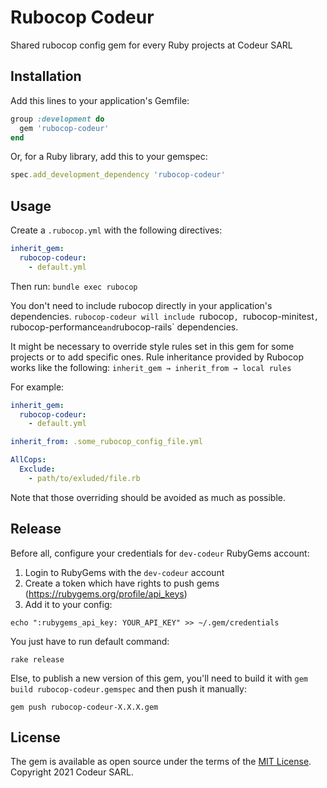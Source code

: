 # Rubocop Codeur
Shared rubocop config gem for every Ruby projects at Codeur SARL

## Installation
Add this lines to your application's Gemfile:
```ruby
group :development do
  gem 'rubocop-codeur'
end
```

Or, for a Ruby library, add this to your gemspec:
```ruby
spec.add_development_dependency 'rubocop-codeur'
```
## Usage
Create a `.rubocop.yml` with the following directives:
```yml
inherit_gem:
  rubocop-codeur:
    - default.yml
```

Then run:
`bundle exec rubocop`

You don't  need to include rubocop directly in your application's dependencies.
`rubocop-codeur will include `rubocop`, `rubocop-minitest`, `rubocop-performance` and `rubocop-rails` dependencies.

It might be necessary to override style rules set in this gem for some projects or to add specific ones. Rule inheritance provided by Rubocop works like the following:
`inherit_gem → inherit_from → local rules`

For example:
```yml
inherit_gem:
  rubocop-codeur:
    - default.yml

inherit_from: .some_rubocop_config_file.yml

AllCops:
  Exclude:
    - path/to/exluded/file.rb
```

Note that those overriding should be avoided as much as possible.

## Release
Before all, configure your credentials for `dev-codeur` RubyGems account:

 1. Login to RubyGems with the `dev-codeur` account
 2. Create a token which have rights to push gems (https://rubygems.org/profile/api_keys)
 3. Add it to your config:
   ```
   echo ":rubygems_api_key: YOUR_API_KEY" >> ~/.gem/credentials
   ```

You just have to run default command:
```
rake release
```

Else, to publish a new version of this gem, you'll need to build it with
`gem build rubocop-codeur.gemspec` and then push it manually:
```
gem push rubocop-codeur-X.X.X.gem
```

## License
The gem is available as open source under the terms of the [MIT License](https://opensource.org/licenses/MIT). Copyright 2021 Codeur SARL.
